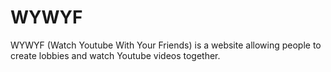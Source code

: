 # WYWYF
WYWYF (Watch Youtube With Your Friends) is a website allowing people to create lobbies and watch Youtube videos together.
